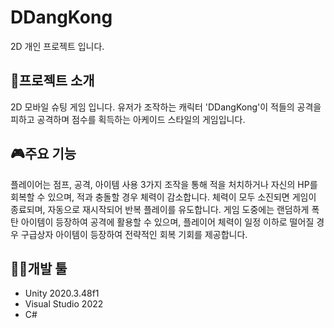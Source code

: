 # DDangKong
2D 개인 프로젝트 입니다.

## 📖프로젝트 소개
2D 모바일 슈팅 게임 입니다.
유저가 조작하는 캐릭터 'DDangKong'이 적들의 공격을 피하고 공격하며 점수를 획득하는 
아케이드 스타일의 게임입니다.

## 🎮주요 기능
플레이어는 점프, 공격, 아이템 사용 3가지 조작을 통해 적을 처치하거나 자신의 HP를 회복할 수 있으며,
적과 충돌할 경우 체력이 감소합니다. 체력이 모두 소진되면 게임이 종료되며, 자동으로 재시작되어 반복 플레이를 유도합니다.
게임 도중에는 랜덤하게 폭탄 아이템이 등장하여 공격에 활용할 수 있으며, 플레이어 체력이 일정 이하로 떨어질
경우 구급상자 아이템이 등장하여 전략적인 회복 기회를 제공합니다.

## 👩‍💻개발 툴
* Unity 2020.3.48f1
* Visual Studio 2022
* C#
